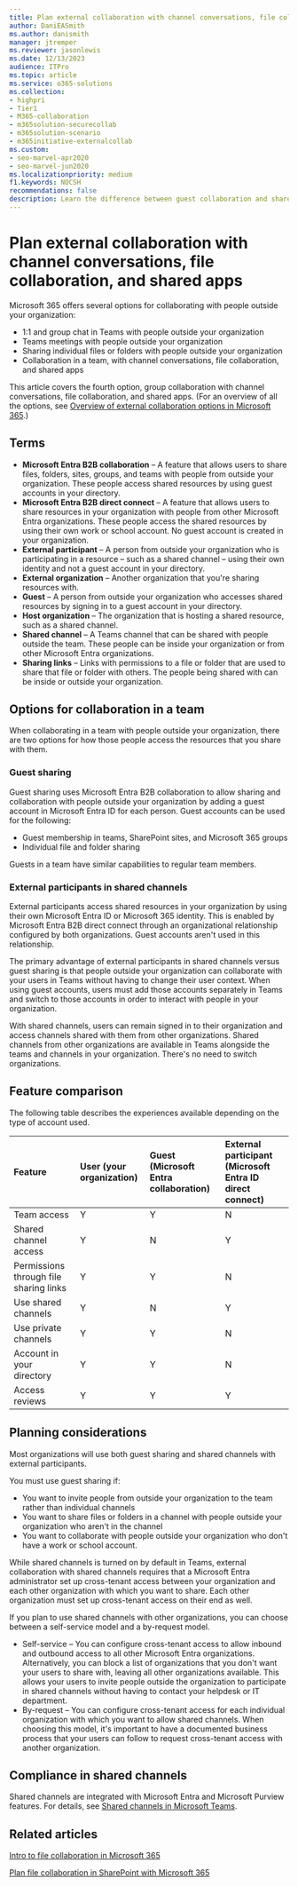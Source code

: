```yaml
---
title: Plan external collaboration with channel conversations, file collaboration, and shared apps
author: DaniEASmith
ms.author: danismith
manager: jtremper
ms.reviewer: jasonlewis
ms.date: 12/13/2023
audience: ITPro
ms.topic: article
ms.service: o365-solutions
ms.collection:
- highpri
- Tier1
- M365-collaboration
- m365solution-securecollab
- m365solution-scenario
- m365initiative-externalcollab
ms.custom:
- seo-marvel-apr2020
- seo-marvel-jun2020
ms.localizationpriority: medium
f1.keywords: NOCSH
recommendations: false
description: Learn the difference between guest collaboration and shared channels in Teams and how to choose which one to use.
---
```


# Plan external collaboration with channel conversations, file collaboration, and shared apps

Microsoft 365 offers several options for collaborating with people outside your organization:

- 1:1 and group chat in Teams with people outside your organization
- Teams meetings with people outside your organization
- Sharing individual files or folders with people outside your organization
- Collaboration in a team, with channel conversations, file collaboration, and shared apps

This article covers the fourth option, group collaboration with channel conversations, file collaboration, and shared apps. (For an overview of all the options, see [Overview of external collaboration options in Microsoft 365](/microsoft-365/enterprise/external-guest-access).)

## Terms

- **Microsoft Entra B2B collaboration** – A feature that allows users to share files, folders, sites, groups, and teams with people from outside your organization. These people access shared resources by using guest accounts in your directory.
- **Microsoft Entra B2B direct connect** – A feature that allows users to share resources in your organization with people from other Microsoft Entra organizations. These people access the shared resources by using their own work or school account. No guest account is created in your organization.
- **External participant** – A person from outside your organization who is participating in a resource – such as a shared channel – using their own identity and not a guest account in your directory.
- **External organization** – Another organization that you're sharing resources with.
- **Guest** – A person from outside your organization who accesses shared resources by signing in to a guest account in your directory.
- **Host organization** – The organization that is hosting a shared resource, such as a shared channel.
- **Shared channel** – A Teams channel that can be shared with people outside the team. These people can be inside your organization or from other Microsoft Entra organizations.
- **Sharing links** – Links with permissions to a file or folder that are used to share that file or folder with others. The people being shared with can be inside or outside your organization.

## Options for collaboration in a team

When collaborating in a team with people outside your organization, there are two options for how those people access the resources that you share with them.

### Guest sharing

Guest sharing uses Microsoft Entra B2B collaboration to allow sharing and collaboration with people outside your organization by adding a guest account in Microsoft Entra ID for each person. Guest accounts can be used for the following:

- Guest membership in teams, SharePoint sites, and Microsoft 365 groups
- Individual file and folder sharing

Guests in a team have similar capabilities to regular team members.

### External participants in shared channels

External participants access shared resources in your organization by using their own Microsoft Entra ID or Microsoft 365 identity. This is enabled by Microsoft Entra B2B direct connect through an organizational relationship configured by both organizations. Guest accounts aren't used in this relationship.

The primary advantage of external participants in shared channels versus guest sharing is that people outside your organization can collaborate with your users in Teams without having to change their user context. When using guest accounts, users must add those accounts separately in Teams and switch to those accounts in order to interact with people in your organization.

With shared channels, users can remain signed in to their organization and access channels shared with them from other organizations. Shared channels from other organizations are available in Teams alongside the teams and channels in your organization. There's no need to switch organizations.

## Feature comparison

The following table describes the experiences available depending on the type of account used.

|Feature|User (your organization)|Guest (Microsoft Entra collaboration)|External participant (Microsoft Entra ID direct connect)|
|:-----|:-----|:------|:-------|
|Team access|Y|Y|N|
|Shared channel access|Y|N|Y|
|Permissions through file sharing links|Y|Y|N|
|Use shared channels|Y|N|Y|
|Use private channels|Y|Y|N|
|Account in your directory|Y|Y|N|
|Access reviews|Y|Y|Y|

## Planning considerations

Most organizations will use both guest sharing and shared channels with external participants.

You must use guest sharing if:

- You want to invite people from outside your organization to the team rather than individual channels
- You want to share files or folders in a channel with people outside your organization who aren't in the channel
- You want to collaborate with people outside your organization who don't have a work or school account.

While shared channels is turned on by default in Teams, external collaboration with shared channels requires that a Microsoft Entra administrator set up cross-tenant access between your organization and each other organization with which you want to share. Each other organization must set up cross-tenant access on their end as well.

If you plan to use shared channels with other organizations, you can choose between a self-service model and a by-request model.

- Self-service – You can configure cross-tenant access to allow inbound and outbound access to all other Microsoft Entra organizations. Alternatively, you can block a list of organizations that you don't want your users to share with, leaving all other organizations available. This allows your users to invite people outside the organization to participate in shared channels without having to contact your helpdesk or IT department.
- By-request – You can configure cross-tenant access for each individual organization with which you want to allow shared channels. When choosing this model, it's important to have a documented business process that your users can follow to request cross-tenant access with another organization.

## Compliance in shared channels

Shared channels are integrated with Microsoft Entra and Microsoft Purview features. For details, see [Shared channels in Microsoft Teams](/MicrosoftTeams/shared-channels#compliance-in-shared-channels).

## Related articles

[Intro to file collaboration in Microsoft 365](/sharepoint/intro-to-file-collaboration)

[Plan file collaboration in SharePoint with Microsoft 365](/sharepoint/deploy-file-collaboration)

